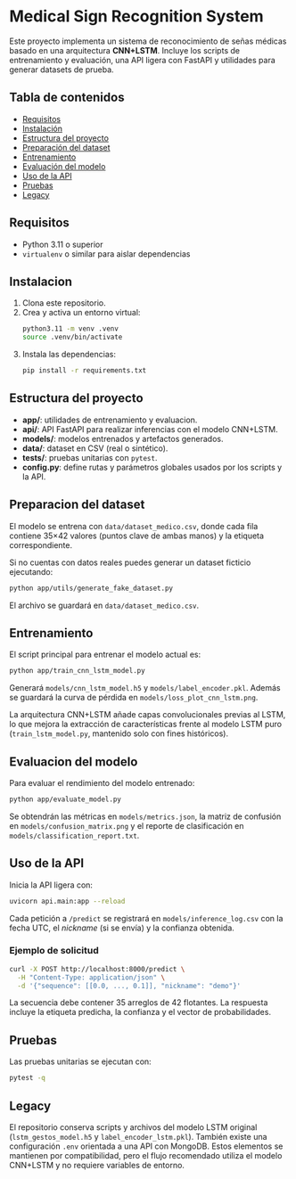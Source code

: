 # Medical Sign Recognition System

Este proyecto implementa un sistema de reconocimiento de señas médicas basado en una arquitectura **CNN+LSTM**. Incluye los scripts de entrenamiento y evaluación, una API ligera con FastAPI y utilidades para generar datasets de prueba.

## Tabla de contenidos
- [Requisitos](#requisitos)
- [Instalación](#instalacion)
- [Estructura del proyecto](#estructura-del-proyecto)
- [Preparación del dataset](#preparacion-del-dataset)
- [Entrenamiento](#entrenamiento)
- [Evaluación del modelo](#evaluacion-del-modelo)
- [Uso de la API](#uso-de-la-api)
- [Pruebas](#pruebas)
- [Legacy](#legacy)

## Requisitos
- Python 3.11 o superior
- `virtualenv` o similar para aislar dependencias

## Instalacion
1. Clona este repositorio.
2. Crea y activa un entorno virtual:
   ```bash
   python3.11 -m venv .venv
   source .venv/bin/activate
   ```
3. Instala las dependencias:
   ```bash
   pip install -r requirements.txt
   ```

## Estructura del proyecto
- **app/**: utilidades de entrenamiento y evaluacion.
- **api/**: API FastAPI para realizar inferencias con el modelo CNN+LSTM.
- **models/**: modelos entrenados y artefactos generados.
- **data/**: dataset en CSV (real o sintético).
- **tests/**: pruebas unitarias con `pytest`.
- **config.py**: define rutas y parámetros globales usados por los scripts y la API.

## Preparacion del dataset
El modelo se entrena con `data/dataset_medico.csv`, donde cada fila contiene 35×42 valores (puntos clave de ambas manos) y la etiqueta correspondiente.

Si no cuentas con datos reales puedes generar un dataset ficticio ejecutando:
```bash
python app/utils/generate_fake_dataset.py
```
El archivo se guardará en `data/dataset_medico.csv`.

## Entrenamiento
El script principal para entrenar el modelo actual es:
```bash
python app/train_cnn_lstm_model.py
```
Generará `models/cnn_lstm_model.h5` y `models/label_encoder.pkl`. Además se guardará la curva de pérdida en `models/loss_plot_cnn_lstm.png`.

La arquitectura CNN+LSTM añade capas convolucionales previas al LSTM, lo que mejora la extracción de características frente al modelo LSTM puro (`train_lstm_model.py`, mantenido solo con fines históricos).

## Evaluacion del modelo
Para evaluar el rendimiento del modelo entrenado:
```bash
python app/evaluate_model.py
```
Se obtendrán las métricas en `models/metrics.json`, la matriz de confusión en `models/confusion_matrix.png` y el reporte de clasificación en `models/classification_report.txt`.

## Uso de la API
Inicia la API ligera con:
```bash
uvicorn api.main:app --reload
```
Cada petición a `/predict` se registrará en `models/inference_log.csv` con la fecha UTC, el *nickname* (si se envía) y la confianza obtenida.

### Ejemplo de solicitud
```bash
curl -X POST http://localhost:8000/predict \
  -H "Content-Type: application/json" \
  -d '{"sequence": [[0.0, ..., 0.1]], "nickname": "demo"}'
```
La secuencia debe contener 35 arreglos de 42 flotantes. La respuesta incluye la etiqueta predicha, la confianza y el vector de probabilidades.

## Pruebas
Las pruebas unitarias se ejecutan con:
```bash
pytest -q
```

## Legacy
El repositorio conserva scripts y archivos del modelo LSTM original (`lstm_gestos_model.h5` y `label_encoder_lstm.pkl`). También existe una configuración `.env` orientada a una API con MongoDB. Estos elementos se mantienen por compatibilidad, pero el flujo recomendado utiliza el modelo CNN+LSTM y no requiere variables de entorno.
